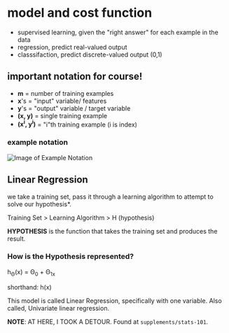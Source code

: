 # model and cost function

- supervised learning, given the "right answer" for each example in the data
- regression, predict real-valued output
- classsifaction, predict discrete-valued output (0,1)

## important notation for course!

- **m** = number of training examples
- **x**'s = "input" variable/ features
- **y**'s = "output" variable / target variable
- **(x, y)** = single training example
- **(x<sup>i</sup>, y<sup>i</sup>)** = "i"th training example (i is index)

### example notation

![Image of Example Notation](https://github.com/awitherow/learning/blob/master/coursera/week-1/img/notation-example.jpg?raw=true)

## Linear Regression

we take a training set, pass it through a learning algorithm to attempt to solve our hypothesis*.

Training Set > Learning Algorithm > H (hypothesis)

**HYPOTHESIS** is the function that takes the training set and produces the result.

### How is the Hypothesis represented?

h<sub>Θ</sub>(x) = Θ<sub>0</sub> + Θ<sub>1x</sub>

shorthand: h(x)

This model is called Linear Regression, specifically with one variable. Also called, Univariate linear regression.

**NOTE**: AT HERE, I TOOK A DETOUR. Found at `supplements/stats-101`.


